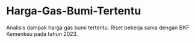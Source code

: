 # Harga-Gas-Bumi-Tertentu
Analisis dampak harga gas bumi tertentu. Riset bekerja sama dengan BKF Kemenkeu pada tahun 2023.
